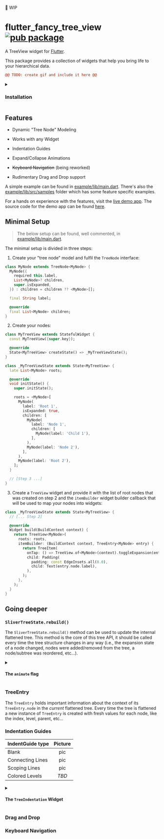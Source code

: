 🚧 WIP

# flutter_fancy_tree_view [![pub package](https://img.shields.io/pub/v/flutter_fancy_tree_view.svg)](https://pub.dev/packages/flutter_fancy_tree_view)

A TreeView widget for [Flutter](https://flutter.dev).

This package provides a collection of widgets that help you bring life to your
hierarchical data.

```diff
@@ TODO: create gif and include it here @@
```

<details>
<summary>

### Installation

</summary>

Run this command:

```sh
flutter pub add flutter_fancy_tree_view
```

This will add a line like this to your package's pubspec.yaml (and run an 
implicit `flutter pub get`):

```yaml
dependencies:
  flutter_fancy_tree_view: any
```

Now in your Dart code, you can use:

```dart
import 'package:flutter_fancy_tree_view/flutter_fancy_tree_view.dart';
```

</details>

## Features

* Dynamic "Tree Node" Modeling
* Works with any Widget
* Indentation Guides
* Expand/Collapse Animations
* ~~Keyboard Navigation~~ (being reworked)

* Rudimentary Drag and Drop support

A simple example can be found in [example/lib/main.dart].
There's also the [example/lib/src/samples] folder which has some
feature specific examples.

For a hands on experience with the features, visit the [live demo app].
The source code for the demo app can be found [here][demo source code].

## Minimal Setup

> The below setup can be found, well commented, in [example/lib/main.dart].

The minimal setup is divided in three steps:

1) Create your "tree node" model and fulfil the `TreeNode` interface:
```dart
class MyNode extends TreeNode<MyNode> {
  MyNode({
    required this.label,
    List<MyNode>? children,
    super.isExpanded,
  }) : children = children ?? <MyNode>[];

  final String label;

  @override
  final List<MyNode> children;
}
```

2) Create your nodes:
```dart
class MyTreeView extends StatefulWidget {
  const MyTreeView({super.key});

  @override
  State<MyTreeView> createState() => _MyTreeViewState();
}

class _MyTreeViewState extends State<MyTreeView> {
  late List<MyNode> roots;

  @override
  void initState() {
    super.initState();

    roots = <MyNode>[
      MyNode(
        label: 'Root 1',
        isExpanded: true,
        children: [
          MyNode(
            label: 'Node 1',
            children: [
              MyNode(label: 'Child 1'),
            ],
          ),
          MyNode(label: 'Node 2'),
        ],
      ),
      MyNode(label: 'Root 2'),
    ];
  }

  // [Step 3 ...]
}
```
3) Create a `TreeView` widget and provide it with the list of root nodes that 
 was created on step 2 and the `itemBuilder` widget builder callback that 
 will be used to map your nodes into widgets:
```dart
class _MyTreeViewState extends State<MyTreeView> {
  // [... Step 2]

  @override
  Widget build(BuildContext context) {
    return TreeView<MyNode>(
      roots: roots,
      itemBuilder: (BuildContext context, TreeEntry<MyNode> entry) {
        return TreeItem(
          onTap: () => TreeView.of<MyNode>(context).toggleExpansion(entry.node),
          child: Padding(
            padding: const EdgeInsets.all(8.0),
            child: Text(entry.node.label),
          ),
        );
      },
    );
  }
}
```

## Going deeper

### `SliverTreeState.rebuild()`
The `SliverTreeState.rebuild()` method can be used to update the internal 
flattened tree. This method is the core of this tree API, it should be called 
every time the tree structure changes in any way (i.e., the expansion state 
of a node changed, nodes were added/removed from the tree, a node/subtree was 
reordered, etc...).

<details>
<summary>

#### The `animate` flag

</summary>

The `animate` flag (which defaults to `true`) is used to do an additional 
check when flattening the tree to verify if the expansion state of a node 
changed relative to the previous flattened tree, if it did, the node id is 
added to a `Set` and its descendants will animate in/out when the flattening 
finishes. The animating nodes are all rendered in a column along with their 
parent while the animaiton is running, when the animation finishes, the tree 
is flattened again to add/remove the nodes that were animating from the 
flattened tree list and its id is removed from the `Set` cache.

</details>

### TreeEntry
The `TreeEntry` holds important information about the context of its 
`TreeEntry.node` in the _current_ flattened tree. Every time the tree is 
flattened a new instance of `TreeEntry` is created with fresh values for 
each node, like the index, level, parent, etc...

### Indentation Guides
| IndentGuide type | Picture |
| ---------------- | :-----: |
| Blank            |   pic   |
| Connecting Lines |   pic   |
| Scoping Lines    |   pic   |
| Colored Levels   |  _TBD_  |

<details>
<summary>

#### The `TreeIndentation` Widget

</summary>

The `TreeIndentation` widget is used to both indent each node depending 
on its level and to paint indentation guides if desired.
Each `TreeIndentation` can have its own `IndentGuide` settings, which if 
not provided, the `TreeIndentation` will look for a `DefaultIndentGuide` 
(`InheritedTheme`) up the widget tree, which, if not found, defaults to 
a constant `ConnectingLinesGuide` with its constructor default values.

</details>

### Drag and Drop

### Keyboard Navigation

[live demo app]: https://mbaumgartenbr.github.io/flutter_tree_view
[demo source code]: https://github.com/mbaumgartenbr/flutter_tree_view/tree/main/demo
[example/lib/main.dart]: https://github.com/mbaumgartenbr/flutter_tree_view/tree/main/example/lib/main.dart
[example/lib/src/samples]: https://github.com/mbaumgartenbr/flutter_tree_view/tree/main/example/lib/src/samples

[asset]: https://raw.githubusercontent.com/mbaumgartenbr/flutter_tree_view/main/.github/assets/<ASSET_FILE_NAME>
